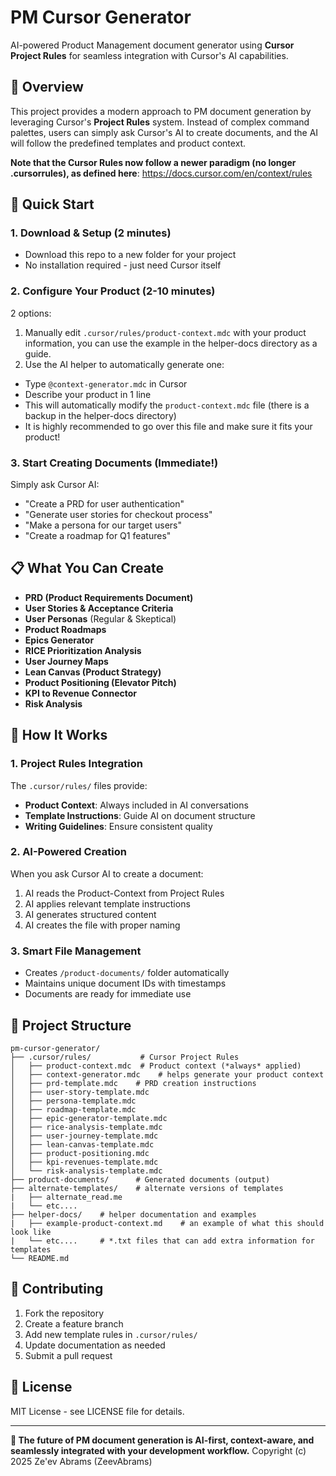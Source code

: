# PM Cursor Generator

AI-powered Product Management document generator using **Cursor Project Rules** for seamless integration with Cursor's AI capabilities.

## 🎯 Overview

This project provides a modern approach to PM document generation by leveraging Cursor's **Project Rules** system. Instead of complex command palettes, users can simply ask Cursor's AI to create documents, and the AI will follow the predefined templates and product context.

**Note that the Cursor Rules now follow a newer paradigm (no longer .cursorrules), as defined here**: https://docs.cursor.com/en/context/rules

## 🚀 Quick Start

### 1. **Download & Setup** (2 minutes)
- Download this repo to a new folder for your project
- No installation required - just need Cursor itself

### 2. **Configure Your Product** (2-10 minutes)
2 options: 
1. Manually edit `.cursor/rules/product-context.mdc` with your product information, you can use the example in the helper-docs directory as a guide.
2. Use the AI helper to automatically generate one:
- Type `@context-generator.mdc` in Cursor
- Describe your product in 1 line
- This will automatically modify the `product-context.mdc` file (there is a backup in the helper-docs directory)
- It is highly recommended to go over this file and make sure it fits your product!

### 3. **Start Creating Documents** (Immediate!)
Simply ask Cursor AI:
- "Create a PRD for user authentication"
- "Generate user stories for checkout process"
- "Make a persona for our target users"
- "Create a roadmap for Q1 features"

## 📋 What You Can Create

- **PRD (Product Requirements Document)**
- **User Stories & Acceptance Criteria**
- **User Personas** (Regular & Skeptical)
- **Product Roadmaps**
- **Epics Generator**
- **RICE Prioritization Analysis**
- **User Journey Maps**
- **Lean Canvas (Product Strategy)**
- **Product Positioning (Elevator Pitch)**
- **KPI to Revenue Connector**
- **Risk Analysis**



## 🎯 How It Works

### **1. Project Rules Integration**
The `.cursor/rules/` files provide:
- **Product Context**: Always included in AI conversations
- **Template Instructions**: Guide AI on document structure
- **Writing Guidelines**: Ensure consistent quality

### **2. AI-Powered Creation**
When you ask Cursor AI to create a document:
1. AI reads the Product-Context from Project Rules
2. AI applies relevant template instructions
3. AI generates structured content
4. AI creates the file with proper naming

### **3. Smart File Management**
- Creates `/product-documents/` folder automatically
- Maintains unique document IDs with timestamps
- Documents are ready for immediate use

## 📁 Project Structure

```
pm-cursor-generator/
├── .cursor/rules/           # Cursor Project Rules
│   ├── product-context.mdc  # Product context (*always* applied)
│   ├── context-generator.mdc    # helps generate your product context
│   ├── prd-template.mdc    # PRD creation instructions
│   ├── user-story-template.mdc
│   ├── persona-template.mdc
│   ├── roadmap-template.mdc
│   ├── epic-generator-template.mdc
│   ├── rice-analysis-template.mdc
│   ├── user-journey-template.mdc
│   ├── lean-canvas-template.mdc
│   ├── product-positioning.mdc
│   ├── kpi-revenues-template.mdc
│   └── risk-analysis-template.mdc
├── product-documents/      # Generated documents (output)
├── alternate-templates/    # alternate versions of templates
|   ├── alternate_read.me  
|   └── etc....
├── helper-docs/    # helper documentation and examples
|   ├── example-product-context.md    # an example of what this should look like  
|   └── etc....     # *.txt files that can add extra information for templates
└── README.md
```

## 🤝 Contributing

1. Fork the repository
2. Create a feature branch
3. Add new template rules in `.cursor/rules/`
4. Update documentation as needed
5. Submit a pull request

## 📄 License

MIT License - see LICENSE file for details.

---

**🎯 The future of PM document generation is AI-first, context-aware, and seamlessly integrated with your development workflow.** 
Copyright (c) 2025 Ze'ev Abrams (ZeevAbrams)